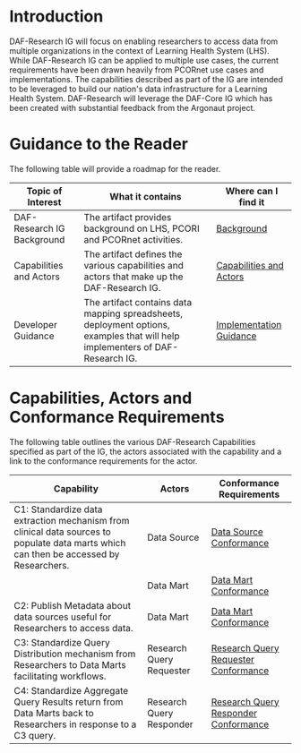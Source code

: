 # Introduction

DAF-Research IG will focus on enabling researchers to access data from multiple organizations in the context of Learning Health System (LHS). While DAF-Research IG can be applied to multiple use cases, the current requirements have been drawn heavily from PCORnet use cases and implementations. The capabilities described as part of the IG are intended to be leveraged to build our nation's data infrastructure for a Learning Health System. DAF-Research will leverage the DAF-Core IG which has been created with substantial feedback from the Argonaut project. 

# Guidance to the Reader
The following table will provide a roadmap for the reader.

|Topic of Interest|What it contains|Where can I find it|
|--------------------|--------------------------|---------------------|
|DAF-Research IG Background|The artifact provides background on LHS, PCORI and PCORnet activities.|[Background](daf-research-intro.html)|
|Capabilities and Actors|The artifact defines the various capabilities and actors that make up the DAF-Research IG.|[Capabilities and Actors](daf-research-intro.html)|
|Developer Guidance|The artifact contains data mapping spreadsheets, deployment options, examples that will help implementers of DAF-Research IG.|[Implementation Guidance](daf-research-developer.html)|

# Capabilities, Actors and Conformance Requirements
The following table outlines the various DAF-Research Capabilities specified as part of the IG, the actors associated with the capability and a link to the conformance requirements for the actor.

|Capability|Actors|Conformance Requirements|
|------------------|----------------|---------------------|
|C1: Standardize data extraction mechanism from clinical data sources to populate data marts which can then be accessed by Researchers.|Data Source|[Data Source Conformance](conformance-daf-datasource.html)|
||Data Mart|[Data Mart Conformance](conformance-daf-datamart.html)|
|C2: Publish Metadata about data sources useful for Researchers to access data.|Data Mart|[Data Mart Conformance](conformance-daf-datamart.html)|
|C3: Standardize Query Distribution mechanism from Researchers to Data Marts facilitating workflows.|Research Query Requester|[Research Query Requester Conformance](conformance-daf-research-queryrequester.html)|
|C4: Standardize Aggregate Query Results return from Data Marts back to Researchers in response to a C3 query.|Research Query Responder|[Research Query Responder Conformance](conformance-daf-research-queryresponder.html)|